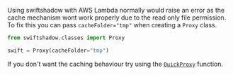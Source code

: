 Using swiftshadow with AWS Lambda normally would raise an error as the cache mechanism wont work properly due to the read only file permission. To fix this you can pass `cacheFolder="tmp"` when creating a `Proxy` class.

```py
from swiftshadow.classes import Proxy

swift = Proxy(cacheFolder="tmp")
```

If you don't want the caching behaviour try using the [`QuickProxy`](../Getting%20Started/Using-QuickProxy.md) function.